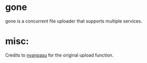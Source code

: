 # gone
gone is a concurrent file uploader that supports multiple services.

# misc:
Credits to [nyanpasu](https://github.com/nyanpasu) for the original upload
function.

